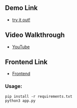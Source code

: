 ## Demo Link
- [try it out!](https://textscanner.vercel.app/)

## Video Walkthrough
- [YouTube](https://youtu.be/yLmyKW0Vsfs)

## Frontend Link
- [Frontend](https://github.com/andyli11/textscanner-frontend)

### Usage: 
```
pip install -r requirements.txt
python3 app.py
```


